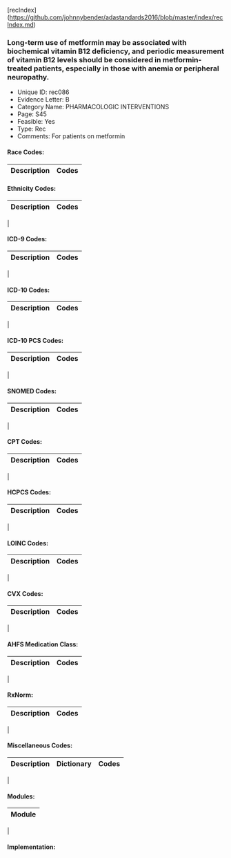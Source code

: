 [recIndex] (https://github.com/johnnybender/adastandards2016/blob/master/index/recIndex.md)

### **Long-term use of metformin may be associated with biochemical vitamin B12 deficiency, and periodic measurement of vitamin B12 levels should be considered in metformin-treated patients, especially in those with anemia or peripheral neuropathy.**
* Unique ID: rec086
* Evidence Letter: B
* Category Name: PHARMACOLOGIC INTERVENTIONS
* Page: S45
* Feasible: Yes
* Type: Rec
* Comments: For patients on metformin

#### Race Codes:

Description | Codes
----------- | -----


#### Ethnicity Codes:

Description | Codes
----------- | -----
|

#### ICD-9 Codes:

Description | Codes
----------- | -----
|

#### ICD-10 Codes:

Description | Codes
----------- | -----
|

#### ICD-10 PCS Codes:

Description | Codes
----------- | -----
|

#### SNOMED Codes:

Description | Codes
----------- | -----
|

#### CPT Codes:

Description | Codes
----------- | -----
|

#### HCPCS Codes:

Description | Codes
----------- | -----
|

#### LOINC Codes:

Description | Codes
----------- | -----
|

#### CVX Codes:

Description | Codes
----------- | -----
|

#### AHFS Medication Class:

Description | Codes
----------- | -----
|

#### RxNorm:

Description | Codes
----------- | -----
|

#### Miscellaneous Codes:

Description | Dictionary | Codes
----------- | ---------- | -----
|

#### Modules:

Module |
------ |
|

#### Implementation:
